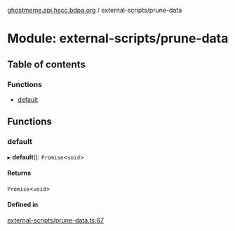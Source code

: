 [ghostmeme.api.hscc.bdpa.org](../README.md) / external-scripts/prune-data

# Module: external-scripts/prune-data

## Table of contents

### Functions

- [default](external_scripts_prune_data.md#default)

## Functions

### default

▸ **default**(): `Promise`<`void`\>

#### Returns

`Promise`<`void`\>

#### Defined in

[external-scripts/prune-data.ts:67](https://github.com/nhscc/ghostmeme.api.hscc.bdpa.org/blob/86898e9/external-scripts/prune-data.ts#L67)

